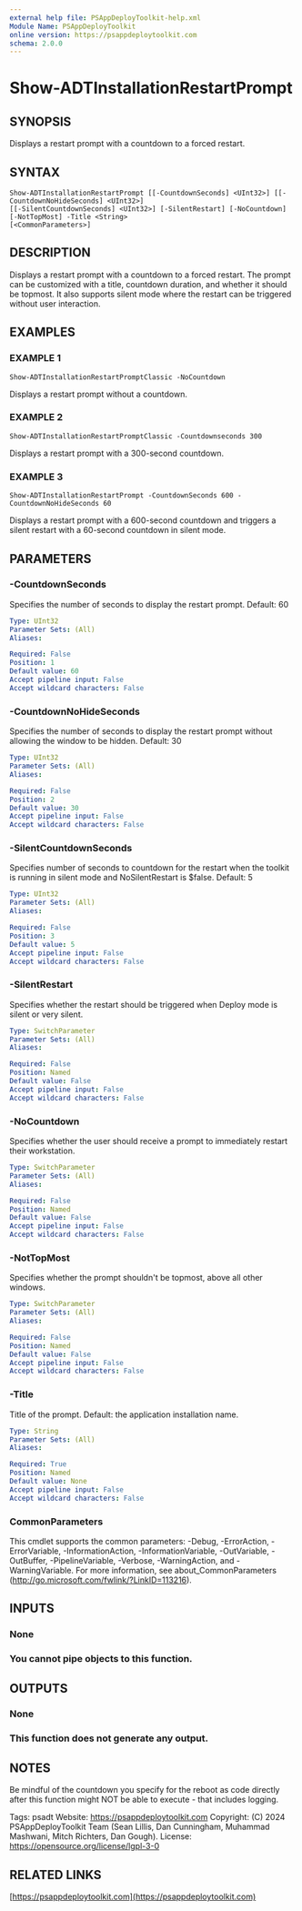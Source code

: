 ```yaml
---
external help file: PSAppDeployToolkit-help.xml
Module Name: PSAppDeployToolkit
online version: https://psappdeploytoolkit.com
schema: 2.0.0
---
```


# Show-ADTInstallationRestartPrompt

## SYNOPSIS
Displays a restart prompt with a countdown to a forced restart.

## SYNTAX

```
Show-ADTInstallationRestartPrompt [[-CountdownSeconds] <UInt32>] [[-CountdownNoHideSeconds] <UInt32>]
[[-SilentCountdownSeconds] <UInt32>] [-SilentRestart] [-NoCountdown] [-NotTopMost] -Title <String>
[<CommonParameters>]
```

## DESCRIPTION
Displays a restart prompt with a countdown to a forced restart.
The prompt can be customized with a title, countdown duration, and whether it should be topmost.
It also supports silent mode where the restart can be triggered without user interaction.

## EXAMPLES

### EXAMPLE 1
```
Show-ADTInstallationRestartPromptClassic -NoCountdown
```

Displays a restart prompt without a countdown.

### EXAMPLE 2
```
Show-ADTInstallationRestartPromptClassic -Countdownseconds 300
```

Displays a restart prompt with a 300-second countdown.

### EXAMPLE 3
```
Show-ADTInstallationRestartPrompt -CountdownSeconds 600 -CountdownNoHideSeconds 60
```

Displays a restart prompt with a 600-second countdown and triggers a silent restart with a 60-second countdown in silent mode.

## PARAMETERS

### -CountdownSeconds
Specifies the number of seconds to display the restart prompt.
Default: 60

```yaml
Type: UInt32
Parameter Sets: (All)
Aliases:

Required: False
Position: 1
Default value: 60
Accept pipeline input: False
Accept wildcard characters: False
```

### -CountdownNoHideSeconds
Specifies the number of seconds to display the restart prompt without allowing the window to be hidden.
Default: 30

```yaml
Type: UInt32
Parameter Sets: (All)
Aliases:

Required: False
Position: 2
Default value: 30
Accept pipeline input: False
Accept wildcard characters: False
```

### -SilentCountdownSeconds
Specifies number of seconds to countdown for the restart when the toolkit is running in silent mode and NoSilentRestart is $false.
Default: 5

```yaml
Type: UInt32
Parameter Sets: (All)
Aliases:

Required: False
Position: 3
Default value: 5
Accept pipeline input: False
Accept wildcard characters: False
```

### -SilentRestart
Specifies whether the restart should be triggered when Deploy mode is silent or very silent.

```yaml
Type: SwitchParameter
Parameter Sets: (All)
Aliases:

Required: False
Position: Named
Default value: False
Accept pipeline input: False
Accept wildcard characters: False
```

### -NoCountdown
Specifies whether the user should receive a prompt to immediately restart their workstation.

```yaml
Type: SwitchParameter
Parameter Sets: (All)
Aliases:

Required: False
Position: Named
Default value: False
Accept pipeline input: False
Accept wildcard characters: False
```

### -NotTopMost
Specifies whether the prompt shouldn't be topmost, above all other windows.

```yaml
Type: SwitchParameter
Parameter Sets: (All)
Aliases:

Required: False
Position: Named
Default value: False
Accept pipeline input: False
Accept wildcard characters: False
```

### -Title
Title of the prompt.
Default: the application installation name.

```yaml
Type: String
Parameter Sets: (All)
Aliases:

Required: True
Position: Named
Default value: None
Accept pipeline input: False
Accept wildcard characters: False
```

### CommonParameters
This cmdlet supports the common parameters: -Debug, -ErrorAction, -ErrorVariable, -InformationAction, -InformationVariable, -OutVariable, -OutBuffer, -PipelineVariable, -Verbose, -WarningAction, and -WarningVariable.
For more information, see about_CommonParameters (http://go.microsoft.com/fwlink/?LinkID=113216).

## INPUTS

### None
### You cannot pipe objects to this function.
## OUTPUTS

### None
### This function does not generate any output.
## NOTES
Be mindful of the countdown you specify for the reboot as code directly after this function might NOT be able to execute - that includes logging.

Tags: psadt
Website: https://psappdeploytoolkit.com
Copyright: (C) 2024 PSAppDeployToolkit Team (Sean Lillis, Dan Cunningham, Muhammad Mashwani, Mitch Richters, Dan Gough).
License: https://opensource.org/license/lgpl-3-0

## RELATED LINKS

[https://psappdeploytoolkit.com](https://psappdeploytoolkit.com)
